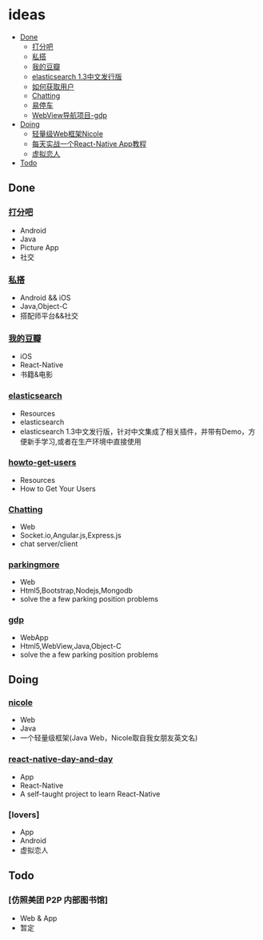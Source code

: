 # ideas
* [Done](#done)
  * [打分吧](#打分吧)
  * [私搭](#私搭)
  * [我的豆瓣](#react-native-douban)
  * [elasticsearch 1.3中文发行版](#elasticsearch)
  * [如何获取用户](#howto-get-users)
  * [Chatting](#chatting)
  * [易停车](#parkingmore)
  * [WebView导航项目-gdp](#gdp)
* [Doing](#doing)
  * [轻量级Web框架Nicole](#nicole)
  * [每天实战一个React-Native App教程](#react-native-day-and-day)
  * [虚拟恋人](#lovers)
* [Todo](#todo)
  
## Done
### [打分吧](http://www.wandoujia.com/apps/com.jhp.dafenba)

- Android
- Java
- Picture App
- 社交

### [私搭](http://www.51privatestyle.com/)

- Android && iOS
- Java,Object-C
- 搭配师平台&&社交

### [我的豆瓣](https://github.com/edagarli/react-native-douban)

- iOS
- React-Native
- 书籍&电影

### [elasticsearch](https://github.com/edagarli/elasticsearch_rtf_1.3)

- Resources
- elasticsearch
- elasticsearch 1.3中文发行版，针对中文集成了相关插件，并带有Demo，方便新手学习,或者在生产环境中直接使用

### [howto-get-users](https://github.com/edagarli/howto-get-users)

- Resources
- How to Get Your Users

### [Chatting](https://github.com/edagarli/chattingnode)

- Web
- Socket.io,Angular.js,Express.js
- chat server/client 

### [parkingmore](https://github.com/edagarli/parkingmore)

- Web 
- Html5,Bootstrap,Nodejs,Mongodb
- solve the a few parking position problems 

### [gdp](https://github.com/edagarli/gdp)

- WebApp
- Html5,WebView,Java,Object-C
- solve the a few parking position problems 

## Doing
### [nicole](https://github.com/edagarli/Nicole)

- Web
- Java
- 一个轻量级框架(Java Web，Nicole取自我女朋友英文名)

### [react-native-day-and-day](https://github.com/edagarli/ReactNativeDayAndDay)

- App
- React-Native
- A self-taught project to learn React-Native

### [lovers]

- App
- Android
- 虚拟恋人

## Todo
### [仿照美团 P2P 内部图书馆]

- Web & App
- 暂定

